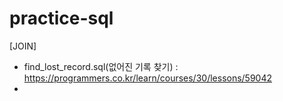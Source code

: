 # practice-sql
[JOIN]
- find_lost_record.sql(없어진 기록 찾기) : https://programmers.co.kr/learn/courses/30/lessons/59042
- 
